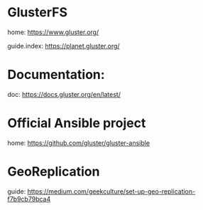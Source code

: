 # GlusterFS
home: https://www.gluster.org/

guide.index: https://planet.gluster.org/

# Documentation:
doc: https://docs.gluster.org/en/latest/


# Official Ansible project
home: https://github.com/gluster/gluster-ansible


# GeoReplication
guide: https://medium.com/geekculture/set-up-geo-replication-f7b9cb79bca4
